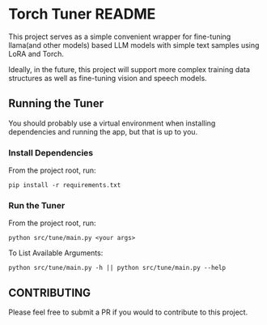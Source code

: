 # Torch Tuner README

This project serves as a simple convenient wrapper for fine-tuning 
llama(and other models) based LLM models with simple text samples using LoRA and Torch.

Ideally, in the future, this project will support more complex training data structures
as well as fine-tuning vision and speech models.

## Running the Tuner

You should probably use a virtual environment
when installing dependencies and running the app, 
but that is up to you.

### Install Dependencies

From the project root, run:

```shell
pip install -r requirements.txt
```

### Run the Tuner

From the project root, run:

```shell
python src/tune/main.py <your args>
```

To List Available Arguments:

```shell
python src/tune/main.py -h || python src/tune/main.py --help
```

## CONTRIBUTING

Please feel free to submit a PR if you would to contribute to 
this project.